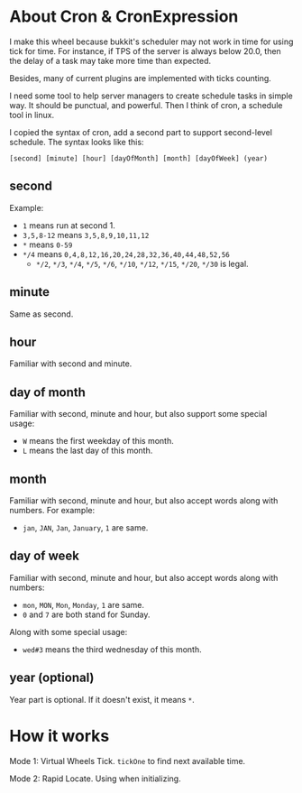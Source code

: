 # About Cron & CronExpression

I make this wheel because bukkit's scheduler may not work in time for using tick for time. For instance, if TPS of the server is always below 20.0, then the delay of a task may take more time than expected.

Besides, many of current plugins are implemented with ticks counting.

I need some tool to help server managers to create schedule tasks in simple way. It should be punctual, and powerful. Then I think of cron, a schedule tool in linux.

I copied the syntax of cron, add a second part to support second-level schedule. The syntax looks like this:

```
[second] [minute] [hour] [dayOfMonth] [month] [dayOfWeek] (year)
```

## second

Example: 

* `1` means run at second 1.
* `3,5,8-12` means `3,5,8,9,10,11,12`
* `*` means `0-59`
* `*/4` means `0,4,8,12,16,20,24,28,32,36,40,44,48,52,56`
  * `*/2`, `*/3`, `*/4`, `*/5`, `*/6`, `*/10`, `*/12`, `*/15`, `*/20`, `*/30` is legal.
  
 ## minute
 
 Same as second.
 
 ## hour
 
 Familiar with second and minute.
 
 ## day of month
 
 Familiar with second, minute and hour, but also support some special usage:
 
 * `W` means the first weekday of this month.
 * `L` means the last day of this month.
 
 ## month
 
 Familiar with second, minute and hour, but also accept words along with numbers. For example:
 
 * `jan`, `JAN`, `Jan`, `January`, `1` are same.
 
 ## day of week
 
 Familiar with second, minute and hour, but also accept words along with numbers:
 
 * `mon`, `MON`, `Mon`, `Monday`, `1` are same.
 * `0` and `7` are both stand for Sunday.
 
 Along with some special usage:
 
 * `wed#3` means the third wednesday of this month.
 
 ## year (optional)
 
 Year part is optional. If it doesn't exist, it means `*`.

 
 # How it works
 
 Mode 1: Virtual Wheels Tick. `tickOne` to find next available time.
 
 Mode 2: Rapid Locate. Using when initializing.